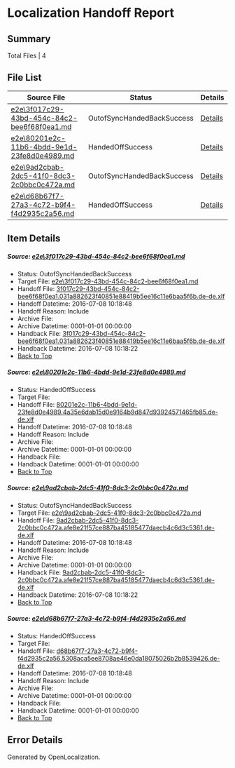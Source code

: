 # <a name='report-top'></a> Localization Handoff Report

## Summary
 Total Files | 4

## File List
 Source File | Status | Details 
 ----------- | ------ | ------- 
 [e2e\3f017c29-43bd-454c-84c2-bee6f68f0ea1.md](https://github.com/OpenLocalizationTestOrg/oltest/blob/8055d955785c9bfa67eb6b5db61683989c1513c5/e2e/3f017c29-43bd-454c-84c2-bee6f68f0ea1.md) | OutofSyncHandedBackSuccess | [Details](#389785967d078ec78e9328ad023be5a08c8f2b5d1)
 [e2e\80201e2c-11b6-4bdd-9e1d-23fe8d0e4989.md](https://github.com/OpenLocalizationTestOrg/oltest/blob/b500314d1530e09b9a1b9cc0e7fe98cf03d7d6f8/e2e/80201e2c-11b6-4bdd-9e1d-23fe8d0e4989.md) | HandedOffSuccess | [Details](#192a0ee5370f0735c7462062f94b5c38de72d2823)
 [e2e\9ad2cbab-2dc5-41f0-8dc3-2c0bbc0c472a.md](https://github.com/OpenLocalizationTestOrg/oltest/blob/00791d92311c5f5be94c1561c9050525c46f3636/e2e/9ad2cbab-2dc5-41f0-8dc3-2c0bbc0c472a.md) | OutofSyncHandedBackSuccess | [Details](#be1fd339f6bbc2655e94ef89030efab7cb535b284)
 [e2e\d68b67f7-27a3-4c72-b9f4-f4d2935c2a56.md](https://github.com/OpenLocalizationTestOrg/oltest/blob/e0aa93608107a8c7c0776492e26ed5939cccacab/e2e/d68b67f7-27a3-4c72-b9f4-f4d2935c2a56.md) | HandedOffSuccess | [Details](#b4f9d054bae350b12ef2fbf922f4222f6cedaacc7)

## Item Details
##### <a name='389785967d078ec78e9328ad023be5a08c8f2b5d1'></a> Source: [e2e\3f017c29-43bd-454c-84c2-bee6f68f0ea1.md](https://github.com/OpenLocalizationTestOrg/oltest/blob/8055d955785c9bfa67eb6b5db61683989c1513c5/e2e/3f017c29-43bd-454c-84c2-bee6f68f0ea1.md)
* Status: OutofSyncHandedBackSuccess
* Target File: [e2e\3f017c29-43bd-454c-84c2-bee6f68f0ea1.md](https://github.com/OpenLocalizationTestOrg/oltest-dede-fly/blob/885dbfb4cf96fc9dc2af48abf0ebfa120146a300/e2e/3f017c29-43bd-454c-84c2-bee6f68f0ea1.md)
* Handoff File: [3f017c29-43bd-454c-84c2-bee6f68f0ea1.031a882623f40851e88419b5ee16c11e6baa5f6b.de-de.xlf](https://github.com/OpenLocalizationTestOrg/olhandoff-e2e/blob/d2f287e02609a031f9a12cebc0b32228dbd44dca/ol-handoff/OpenLocalizationTestOrg/oltest-dede-fly/ci/ht/3f017c29-43bd-454c-84c2-bee6f68f0ea1.031a882623f40851e88419b5ee16c11e6baa5f6b.de-de.xlf)
* Handoff Datetime: 2016-07-08 10:18:48
* Handoff Reason: Include
* Archive File: 
* Archive Datetime: 0001-01-01 00:00:00
* Handback File: [3f017c29-43bd-454c-84c2-bee6f68f0ea1.031a882623f40851e88419b5ee16c11e6baa5f6b.de-de.xlf](https://github.com/OpenLocalizationTestOrg/olhandback-e2e/blob/2be17b54033d2b3e67fdd4a10cf9e52dd0c25df6/ol-handback/OpenLocalizationTestOrg/oltest-dede-fly/ci/mt/3f017c29-43bd-454c-84c2-bee6f68f0ea1.031a882623f40851e88419b5ee16c11e6baa5f6b.de-de.xlf)
* Handback Datetime: 2016-07-08 10:18:22
* [Back to Top](#report-top)

##### <a name='192a0ee5370f0735c7462062f94b5c38de72d2823'></a> Source: [e2e\80201e2c-11b6-4bdd-9e1d-23fe8d0e4989.md](https://github.com/OpenLocalizationTestOrg/oltest/blob/b500314d1530e09b9a1b9cc0e7fe98cf03d7d6f8/e2e/80201e2c-11b6-4bdd-9e1d-23fe8d0e4989.md)
* Status: HandedOffSuccess
* Target File: 
* Handoff File: [80201e2c-11b6-4bdd-9e1d-23fe8d0e4989.4a35e6dab15d0e9164b9d847d93924571465fb85.de-de.xlf](https://github.com/OpenLocalizationTestOrg/olhandoff-e2e/blob/d2f287e02609a031f9a12cebc0b32228dbd44dca/ol-handoff/OpenLocalizationTestOrg/oltest-dede-fly/ci/ht/80201e2c-11b6-4bdd-9e1d-23fe8d0e4989.4a35e6dab15d0e9164b9d847d93924571465fb85.de-de.xlf)
* Handoff Datetime: 2016-07-08 10:18:48
* Handoff Reason: Include
* Archive File: 
* Archive Datetime: 0001-01-01 00:00:00
* Handback File: 
* Handback Datetime: 0001-01-01 00:00:00
* [Back to Top](#report-top)

##### <a name='be1fd339f6bbc2655e94ef89030efab7cb535b284'></a> Source: [e2e\9ad2cbab-2dc5-41f0-8dc3-2c0bbc0c472a.md](https://github.com/OpenLocalizationTestOrg/oltest/blob/00791d92311c5f5be94c1561c9050525c46f3636/e2e/9ad2cbab-2dc5-41f0-8dc3-2c0bbc0c472a.md)
* Status: OutofSyncHandedBackSuccess
* Target File: [e2e\9ad2cbab-2dc5-41f0-8dc3-2c0bbc0c472a.md](https://github.com/OpenLocalizationTestOrg/oltest-dede-fly/blob/885dbfb4cf96fc9dc2af48abf0ebfa120146a300/e2e/9ad2cbab-2dc5-41f0-8dc3-2c0bbc0c472a.md)
* Handoff File: [9ad2cbab-2dc5-41f0-8dc3-2c0bbc0c472a.afe8e21f57ce887ba45185477daecb4c6d3c5361.de-de.xlf](https://github.com/OpenLocalizationTestOrg/olhandoff-e2e/blob/d2f287e02609a031f9a12cebc0b32228dbd44dca/ol-handoff/OpenLocalizationTestOrg/oltest-dede-fly/ci/ht/9ad2cbab-2dc5-41f0-8dc3-2c0bbc0c472a.afe8e21f57ce887ba45185477daecb4c6d3c5361.de-de.xlf)
* Handoff Datetime: 2016-07-08 10:18:48
* Handoff Reason: Include
* Archive File: 
* Archive Datetime: 0001-01-01 00:00:00
* Handback File: [9ad2cbab-2dc5-41f0-8dc3-2c0bbc0c472a.afe8e21f57ce887ba45185477daecb4c6d3c5361.de-de.xlf](https://github.com/OpenLocalizationTestOrg/olhandback-e2e/blob/2be17b54033d2b3e67fdd4a10cf9e52dd0c25df6/ol-handback/OpenLocalizationTestOrg/oltest-dede-fly/ci/mt/9ad2cbab-2dc5-41f0-8dc3-2c0bbc0c472a.afe8e21f57ce887ba45185477daecb4c6d3c5361.de-de.xlf)
* Handback Datetime: 2016-07-08 10:18:22
* [Back to Top](#report-top)

##### <a name='b4f9d054bae350b12ef2fbf922f4222f6cedaacc7'></a> Source: [e2e\d68b67f7-27a3-4c72-b9f4-f4d2935c2a56.md](https://github.com/OpenLocalizationTestOrg/oltest/blob/e0aa93608107a8c7c0776492e26ed5939cccacab/e2e/d68b67f7-27a3-4c72-b9f4-f4d2935c2a56.md)
* Status: HandedOffSuccess
* Target File: 
* Handoff File: [d68b67f7-27a3-4c72-b9f4-f4d2935c2a56.5308aca5ee8708ae46e0da18075026b2b8539426.de-de.xlf](https://github.com/OpenLocalizationTestOrg/olhandoff-e2e/blob/d2f287e02609a031f9a12cebc0b32228dbd44dca/ol-handoff/OpenLocalizationTestOrg/oltest-dede-fly/ci/ht/d68b67f7-27a3-4c72-b9f4-f4d2935c2a56.5308aca5ee8708ae46e0da18075026b2b8539426.de-de.xlf)
* Handoff Datetime: 2016-07-08 10:18:48
* Handoff Reason: Include
* Archive File: 
* Archive Datetime: 0001-01-01 00:00:00
* Handback File: 
* Handback Datetime: 0001-01-01 00:00:00
* [Back to Top](#report-top)


## Error Details

Generated by OpenLocalization.
